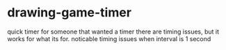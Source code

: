 # drawing-game-timer
quick timer for someone that wanted a timer
there are timing issues, but it works for what its for.
noticable timing issues when interval is 1 second
